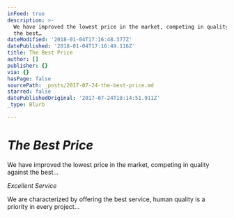 ```yaml
---
inFeed: true
description: >-
  We have improved the lowest price in the market, competing in quality against
  the best…
dateModified: '2018-01-04T17:16:48.377Z'
datePublished: '2018-01-04T17:16:49.116Z'
title: The Best Price
author: []
publisher: {}
via: {}
hasPage: false
sourcePath: _posts/2017-07-24-the-best-price.md
starred: false
datePublishedOriginal: '2017-07-24T18:14:51.911Z'
_type: Blurb

---
```

# _The Best Price_

We have improved the lowest price in the market, competing in quality against the best...

_Excellent Service_

We are characterized by offering the best service, human quality is a priority in every project...